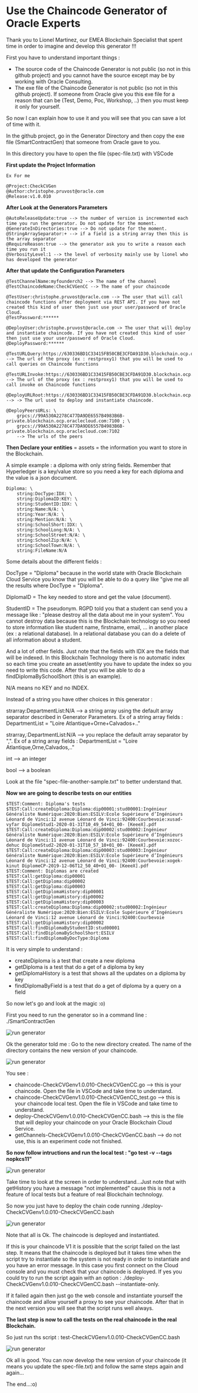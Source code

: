 # Use the Chaincode Generator of Oracle Experts

Thank you to Lionel Martinez, our EMEA Blockchain Specialist that spent time in order to imagine and develop this generator !!!

First you have to understand important things :

- The source code of the Chaincode Generator is not public (so not in this github project) and you cannot have the source except may be by working with Oracle Consulting. 
- The exe file of the Chaincode Generator is not public (so not in this github project). If someone from Oracle  give you this exe file for a reason that can be (Test, Demo, Poc, Workshop, ..) then you must keep it only for yourself. 

So now I can explain how to use it and you will see that you can save a lot of time with it.

In the github project, go in the Generator Directory and then copy the exe file (SmartContractGen) that someone from Oracle gave to you. 

In this directory you have to open the file (spec-file.txt) with VSCode

**First update the Project Information**

```
Ex For me 

@Project:CheckCVGen
@Author:christophe.pruvost@oracle.com
@Release:v1.0.010
```

**After Look at the Generators Parameters**

```
@AutoReleaseUpdate:true --> the number of version is incremented each time you run the generator. Do not update for the moment.
@GenerateInDirectories:true --> Do not update for the moment.
@StringArraySeparator:+ --> if a field is a string array then this is the array separator
@RequireReason:true --> the generator ask you to write a reason each time you run it
@VerbosityLevel:1 --> the level of verbosity mainly use by lionel who has developed the generator
```

**After that update the Configuration Parameters**

```
@TestChannelName:myfounderch2 --> The name of the channel
@TestChaincodeName:CheckCVGenCC --> The name of your chaincode

@TestUser:christophe.pruvost@oracle.com --> The user that will call chaincode functions after deployment via REST API. If you have not created this kind of user then just use your user/password of Oracle Cloud.
@TestPassword:******

@DeployUser:christophe.pruvost@oracle.com -> The user that will deploy and instantiate chaincode. If you have not created this kind of user then just use your user/password of Oracle Cloud.
@DeployPassword:******

@TestURLQuery:https://630336BD1C33415FB50CBE3CFDA91D30.blockchain.ocp.oraclecloud.com:443/restproxy1/bcsgw/rest/v1/transaction/query --> The url of the proxy (ex : restproxy1) that you will be used to call queries on Chaincode functions

@TestURLInvoke:https://630336BD1C33415FB50CBE3CFDA91D30.blockchain.ocp.oraclecloud.com:443/restproxy1/bcsgw/rest/v1/transaction/invocation --> The url of the proxy (ex : restproxy1) that you will be used to call invoke on Chaincode functions

@DeployURLRoot:https://630336BD1C33415FB50CBE3CFDA91D30.blockchain.ocp.oraclecloud.com:443 --> -> The url used to deploy and instantiate chaincode.

@DeployPeersURLs: \
    grpcs://99A530A2278C477DA9DE6557B4983B6B-private.blockchain.ocp.oraclecloud.com:7100 ; \
   	grpcs://99A530A2278C477DA9DE6557B4983B6B-private.blockchain.ocp.oraclecloud.com:7102
   	--> The urls of the peers
```

**Then Declare your entities**  = assets = the information you want to store in the Blockchain.

A simple example : a diploma with only string fields. Remember that Hyperledger is a key/value store so you need a key for each diploma and the value is a json document.

```
Diploma: \
    string:DocType:IDX: \
    string:DiplomaID:KEY: \	
    string:StudentID:IDX: \
    string:Name:N/A: \
    string:Year:N/A: \
    string:Mention:N/A: \
    string:SchoolShort:IDX: \
    string:SchoolLong:N/A: \	 
    string:SchoolStreet:N/A: \
    string:SchoolZip:N/A: \
    string:SchoolTown:N/A: \
    string:FileName:N/A
```

Some details about the different fields :

DocType = "Diploma" because in the world state with Oracle Blockchain Cloud Service you know that you will be able to do a query like "give me all the results where DocType = "Diploma".

DiplomaID = The key needed to store and get the value (document).

StudentID = The pseudonym. RGPD told you that a student can send you a message like : "please destroy all the data about me in your system". You cannot destroy data because this is the Blockchain technology so you need to store information like student name, firstname, email, ... in another place (ex : a relational database). In a relational database you can do a delete of all information about a student.

And a lot of other fields. Just note that the fields with IDX are the fields that will be indexed. In this Blockchain Technology there is no automatic index so each time you create an asset/entity you have to update the index so you need to write this code. After that you will be able to do a findDiplomaBySchoolShort (this is an example). 

N/A means no KEY and no INDEX.

Instead of a string you have other choices in this generator :

strarray:DepartmentList:N/A --> a string array using the default  array separator described in Generator Parameters. Ex of a string array fields : DepartmentList = "Loire Atlantique+Orne+Calvados+.."

strarray,:DepartmentList:N/A --> you replace the default array separator by ",".  Ex of a string array fields : DepartmentList = "Loire Atlantique,Orne,Calvados,.."

int --> an integer

bool --> a boolean

Look at the file "spec-file-another-sample.txt" to better understand that.

**Now we are going to describe tests on our entities** 

```
$TEST:Comment: Diploma's tests
$TEST:Call:createDiploma:Diploma:dip00001:stud00001:Ingénieur Généraliste Numérique:2020:Bien:ESILV:Ecole Supérieure d’Ingénieurs Léonard de Vinci:12 avenue Léonard de Vinci:92400:Courbevoie:xusad-vyfar DiplomeStud1-2020-01-31T10_49_54+01_00- [KeeeX].pdf
$TEST:Call:createDiploma:Diploma:dip00002:stud00002:Ingénieur Généraliste Numérique:2020:Bien:ESILV:Ecole Supérieure d’Ingénieurs Léonard de Vinci:11 avenue Léonard de Vinci:92400:Courbevoie:xozoc-dehuc DiplomeStud2-2020-01-31T10_57_10+01_00- [KeeeX].pdf
$TEST:Call:createDiploma:Diploma:dip00003:stud00003:Ingénieur Généraliste Numérique:2020:Bien:ESILV:Ecole Supérieure d’Ingénieurs Léonard de Vinci:12 avenue Léonard de Vinci:92400:Courbevoie:xogek-kinut DiplomeCP-2019-12-06T12_50_40+01_00- [KeeeX].pdf
$TEST:Comment: Diplomas are created
$TEST:Call:getDiploma:dip00001
$TEST:Call:getDiploma:dip00002
$TEST:Call:getDiploma:dip00003
$TEST:Call:getDiplomaHistory:dip00001
$TEST:Call:getDiplomaHistory:dip00002
$TEST:Call:getDiplomaHistory:dip00003
$TEST:Call:createDiploma:Diploma:dip00002:stud00002:Ingénieur Généraliste Numérique:2020:Bien:ESILV:Ecole Supérieure d’Ingénieurs Léonard de Vinci:12 avenue Léonard de Vinci:92400:Courbevoie
$TEST:Call:getDiplomaHistory:dip00002
$TEST:Call:findDiplomaByStudentID:stud00001
$TEST:Call:findDiplomaBySchoolShort:ESILV
$TEST:Call:findDiplomaByDocType:Diploma
```

It is very simple to understand :

- createDiploma is a test that create a new diploma
- getDiploma is a test that do a get of a diploma by key
- getDiplomaHistory is a test that shows all the updates on a diploma by key
- findDiplomaByField is a test that do a get of diploma by a query on a field

So now let's go and look at the magic :o)

First you need to run the generator so in a command line : ./SmartContractGen

![run generator](images/09-generator.png)

Ok the generator told me : Go to the new directory created. The name of the directory contains the new version of your chaincode.

![run generator](images/09-generator2.png)

You see :

- chaincode-CheckCVGenv1.0.010-CheckCVGenCC.go --> this is your chaincode. Open the file in VSCode and take time to understand.
- chaincode-CheckCVGenv1.0.010-CheckCVGenCC_test.go --> this is your chaincode local test. Open the file in VSCode and take time to understand.
- deploy-CheckCVGenv1.0.010-CheckCVGenCC.bash --> this is the file that will deploy your chaincode on your Oracle Blockchain Cloud Service.
- getChannels-CheckCVGenv1.0.010-CheckCVGenCC.bash --> do not use, this is an experiment code not finished.

**So now follow intructions and run the local test : "go test -v --tags nopkcs11"**

![run generator](images/09-generator3.png)

Take time to look at the screen in order to understand...Just note that with getHistory you have a message "not implemented" cause this is not a feature of local tests but a feature of real Blockchain technology.

So now you just have to deploy the chain code running ./deploy-CheckCVGenv1.0.010-CheckCVGenCC.bash

![run generator](images/09-generator4.png)

Note that all is Ok. The chaincode is deployed and instantiated. 

If this is your chaincode V1 it is possible that the script failed on the last step. It means that the chaincode is deployed but it takes time when the script try to instantiate so the system is not ready in order to instantiate and you have an error message. In this case you first connect on the Cloud console and you must check that your chaincode is deployed. If yes you could try to run the script again with an option : ./deploy-CheckCVGenv1.0.010-CheckCVGenCC.bash --instantiate-only.

If it failed again then just go the web console and instantiate yourself the chaincode and allow yourself a proxy to see your chaincode. After that in the next version you will see that the script runs well always.

**The last step is now to call the tests on the real chaincode in the real Blockchain.** 

So just run ths script : test-CheckCVGenv1.0.010-CheckCVGenCC.bash

![run generator](images/09-generator5.png)

Ok all is good. You can now develop the new version of your chaincode (it means you update the spec-file.txt) and follow the same steps again and again... 

The end...:o) 

